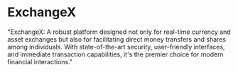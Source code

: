 # ExchangeX
"ExchangeX: A robust platform designed not only for real-time currency and asset exchanges but also for facilitating direct money transfers and shares among individuals. With state-of-the-art security, user-friendly interfaces, and immediate transaction capabilities, it's the premier choice for modern financial interactions."
